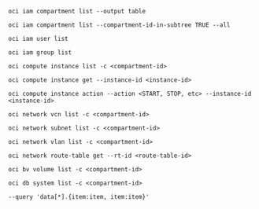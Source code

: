 
```
oci iam compartment list --output table
```
```
oci iam compartment list --compartment-id-in-subtree TRUE --all
```
```
oci iam user list
```
```
oci iam group list
```
```
oci compute instance list -c <compartment-id>
```
```
oci compute instance get --instance-id <instance-id>
```
```
oci compute instance action --action <START, STOP, etc> --instance-id <instance-id>
```
```
oci network vcn list -c <compartment-id>
```
```
oci network subnet list -c <compartment-id>
```
```
oci network vlan list -c <compartment-id>
```
```
oci network route-table get --rt-id <route-table-id>
```
```
oci bv volume list -c <compartment-id>
```
```
oci db system list -c <compartment-id>
```
```
--query 'data[*].{item:item, item:item}'
```
